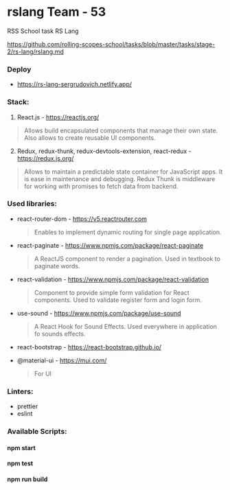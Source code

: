 # rslang Team - 53
RSS School task RS Lang  

https://github.com/rolling-scopes-school/tasks/blob/master/tasks/stage-2/rs-lang/rslang.md

### Deploy
* https://rs-lang-sergrudovich.netlify.app/

### Stack:
1.  React.js - https://reactjs.org/

  > Allows build encapsulated components that manage their own state. Also allows to create reusable UI components.

2.  Redux, redux-thunk, redux-devtools-extension, react-redux - https://redux.js.org/

  > Allows to maintain a predictable state container for JavaScript apps. It is ease in maintenance and debugging. Redux Thunk is middleware for working with promises to fetch data from backend.

### Used libraries:

* react-router-dom - https://v5.reactrouter.com

  > Enables to implement dynamic routing for single page application.

* react-paginate - https://www.npmjs.com/package/react-paginate

  > A ReactJS component to render a pagination. Used in textbook to paginate words.

* react-validation - https://www.npmjs.com/package/react-validation

  > Component to provide simple form validation for React components. Used to validate register form and login form.

* use-sound - https://www.npmjs.com/package/use-sound

  > A React Hook for Sound Effects. Used everywhere in application fo sounds effects.

* react-bootstrap - https://react-bootstrap.github.io/
* @material-ui - https://mui.com/

  > For UI

### Linters:
* prettier
* eslint

### Available Scripts:

  #### npm start

  #### npm test

  #### npm run build

